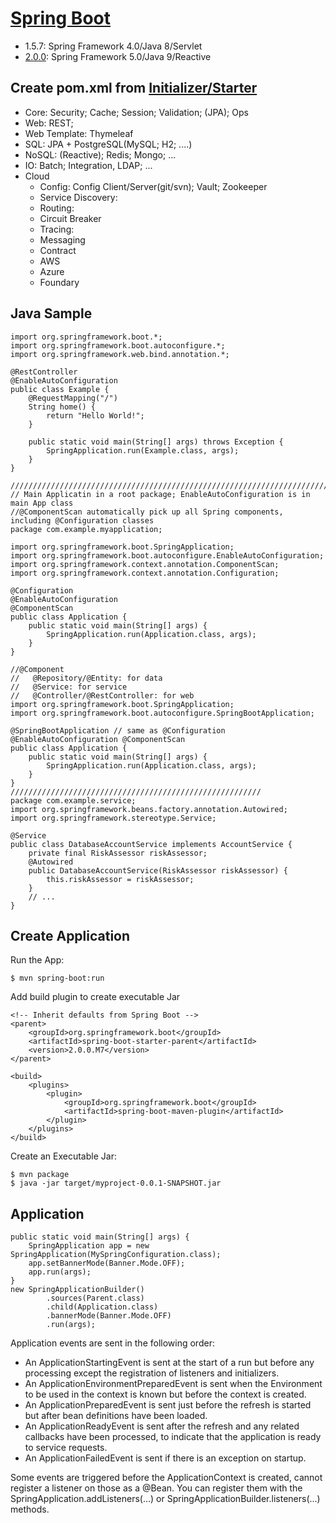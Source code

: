 # [Spring Boot](https://projects.spring.io/spring-boot/)
- 1.5.7: Spring Framework 4.0/Java 8/Servlet
- [2.0.0](https://docs.spring.io/spring-boot/docs/2.0.0.M7/reference/htmlsingle/): Spring Framework 5.0/Java 9/Reactive  

## Create pom.xml from [Initializer/Starter](https://start.spring.io/)
- Core: Security; Cache; Session; Validation; (JPA); Ops
- Web: REST;
- Web Template: Thymeleaf
- SQL: JPA + PostgreSQL(MySQL; H2; ....)
- NoSQL: (Reactive); Redis; Mongo; ...
- IO: Batch; Integration, LDAP;  ...
- Cloud 
    - Config: Config Client/Server(git/svn); Vault; Zookeeper
    - Service Discovery: 
    - Routing:
    - Circuit Breaker
    - Tracing: 
    - Messaging
    - Contract
    - AWS
    - Azure
    - Foundary
    
## Java Sample
```
import org.springframework.boot.*;
import org.springframework.boot.autoconfigure.*;
import org.springframework.web.bind.annotation.*;

@RestController
@EnableAutoConfiguration
public class Example {
	@RequestMapping("/")
	String home() {
		return "Hello World!";
	}

	public static void main(String[] args) throws Exception {
		SpringApplication.run(Example.class, args);
	}
}

//////////////////////////////////////////////////////////////////////////////////
// Main Applicatin in a root package; EnableAutoConfiguration is in main App class
//@ComponentScan automatically pick up all Spring components, including @Configuration classes
package com.example.myapplication;

import org.springframework.boot.SpringApplication;
import org.springframework.boot.autoconfigure.EnableAutoConfiguration;
import org.springframework.context.annotation.ComponentScan;
import org.springframework.context.annotation.Configuration;

@Configuration
@EnableAutoConfiguration
@ComponentScan
public class Application {
	public static void main(String[] args) {
		SpringApplication.run(Application.class, args);
	}
}

//@Component
//   @Repository/@Entity: for data
//   @Service: for service
//   @Controller/@RestController: for web
import org.springframework.boot.SpringApplication;
import org.springframework.boot.autoconfigure.SpringBootApplication;

@SpringBootApplication // same as @Configuration @EnableAutoConfiguration @ComponentScan
public class Application {
	public static void main(String[] args) {
		SpringApplication.run(Application.class, args);
	}
}
////////////////////////////////////////////////////////
package com.example.service;
import org.springframework.beans.factory.annotation.Autowired;
import org.springframework.stereotype.Service;

@Service
public class DatabaseAccountService implements AccountService {
	private final RiskAssessor riskAssessor;
	@Autowired
	public DatabaseAccountService(RiskAssessor riskAssessor) {
		this.riskAssessor = riskAssessor;
	}
	// ...
}
```
## Create Application
Run the App:
```
$ mvn spring-boot:run
```
Add build plugin to create executable Jar
```
<!-- Inherit defaults from Spring Boot -->
<parent>
	<groupId>org.springframework.boot</groupId>
	<artifactId>spring-boot-starter-parent</artifactId>
	<version>2.0.0.M7</version>
</parent>

<build>
	<plugins>
		<plugin>
			<groupId>org.springframework.boot</groupId>
			<artifactId>spring-boot-maven-plugin</artifactId>
		</plugin>
	</plugins>
</build>
```
Create an Executable Jar:
```
$ mvn package
$ java -jar target/myproject-0.0.1-SNAPSHOT.jar
```

## Application
```
public static void main(String[] args) {
	SpringApplication app = new SpringApplication(MySpringConfiguration.class);
	app.setBannerMode(Banner.Mode.OFF);
	app.run(args);
}
new SpringApplicationBuilder()
		.sources(Parent.class)
		.child(Application.class)
		.bannerMode(Banner.Mode.OFF)
		.run(args);
```
Application events are sent in the following order:
- An ApplicationStartingEvent is sent at the start of a run but before any processing except the registration of listeners and initializers.
- An ApplicationEnvironmentPreparedEvent is sent when the Environment to be used in the context is known but before the context is created.
- An ApplicationPreparedEvent is sent just before the refresh is started but after bean definitions have been loaded.
- An ApplicationReadyEvent is sent after the refresh and any related callbacks have been processed, to indicate that the application is ready to service requests.
- An ApplicationFailedEvent is sent if there is an exception on startup.

Some events are triggered before the ApplicationContext is created, cannot register a listener on those as a @Bean. You can register them with the SpringApplication.addListeners(...) or SpringApplicationBuilder.listeners(...) methods.

